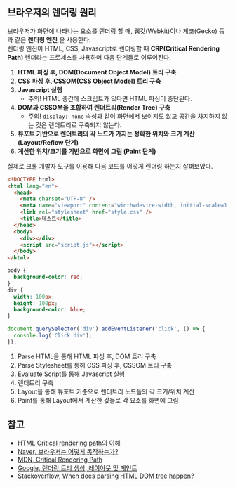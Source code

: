 ## 브라우저의 렌더링 원리

브라우저가 화면에 나타나는 요소를 렌더링 할 때, 웹킷(Webkit)이나 게코(Gecko) 등과 같은 **렌더링 엔진** 을 사용한다. \
렌더링 엔진이 HTML, CSS, Javascript로 렌더링할 때 **CRP(Critical Rendering Path)** 렌더라는 프로세스를 사용하며 다음 단계들로 이루어진다.

1. **HTML 파싱 후, DOM(Document Object Model) 트리 구축**
2. **CSS 파싱 후, CSSOM(CSS Object Model) 트리 구축**
3. **Javascript 실행**
    - 주의! HTML 중간에 스크립트가 있다면 HTML 파싱이 중단된다.
4. **DOM과 CSSOM을 조합하여 렌더트리(Render Tree) 구축**
    - 주의! `display: none` 속성과 같이 화면에서 보이지도 않고 공간을 차지하지 않는 것은 렌더트리로 구축되지 않는다.
5. **뷰포트 기반으로 렌더트리의 각 노드가 가지는 정확한 위치와 크기 계산 (Layout/Reflow 단계)**
6. **계산한 위치/크기를 기반으로 화면에 그림 (Paint 단계)**

실제로 크롬 개발자 도구를 이용해 다음 코드를 어떻게 렌더링 하는지 살펴보았다.

```html
<!DOCTYPE html>
<html lang="en">
  <head>
    <meta charset="UTF-8" />
    <meta name="viewport" content="width=device-width, initial-scale=1.0" />
    <link rel="stylesheet" href="style.css" />
    <title>테스트</title>
  </head>
  <body>
    <div></div>
    <script src="script.js"></script>
  </body>
</html>

```

```css
body {
  background-color: red;
}
div {
  width: 100px;
  height: 100px;
  background-color: blue;
}
```

```jsx
document.querySelector('div').addEventListener('click', () => {
  console.log('Click div');
});
```


1. Parse HTML을 통해 HTML 파싱 후, DOM 트리 구축
2. Parse Stylesheet를 통해 CSS 파싱 후, CSSOM 트리 구축
3. Evaluate Script를 통해 Javascript 실행
4. 렌더트리 구축
5. Layout을 통해 뷰포트 기준으로 렌더트리 노드들의 각 크기/위치 계산
6. Paint를 통해 Layout에서 계산한 값들로 각 요소를 화면에 그림

## **참고**

- [HTML Critical rendering path의 이해](https://blog.asamaru.net/2017/05/04/understanding-the-critical-rendering-path/)
- [Naver, 브라우저는 어떻게 동작하는가?](https://d2.naver.com/helloworld/59361)
- [MDN, Critical Rendering Path](https://developer.mozilla.org/en-US/docs/Web/Performance/Critical_rendering_path)
- [Google, 렌더링 트리 생성, 레이아웃 및 페인트](https://developers.google.com/web/fundamentals/performance/critical-rendering-path/render-tree-construction)
- [Stackoverflow, When does parsing HTML DOM tree happen?](https://stackoverflow.com/questions/34269416/when-does-parsing-html-dom-tree-happen)
